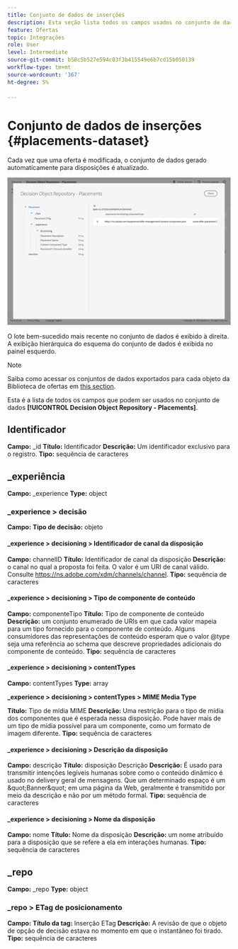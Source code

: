 ```yaml
---
title: Conjunto de dados de inserções
description: Esta seção lista todos os campos usados no conjunto de dados exportado para disposições.
feature: Ofertas
topic: Integrações
role: User
level: Intermediate
source-git-commit: b58c5b527e594c03f3b415549e6b7cd15b050139
workflow-type: tm+mt
source-wordcount: '367'
ht-degree: 5%

---
```


# Conjunto de dados de inserções {#placements-dataset}

Cada vez que uma oferta é modificada, o conjunto de dados gerado automaticamente para disposições é atualizado.

![](../../assets/dataset-placements.png)

O lote bem-sucedido mais recente no conjunto de dados é exibido à direita. A exibição hierárquica do esquema do conjunto de dados é exibida no painel esquerdo.

>[!NOTE]
>
>Saiba como acessar os conjuntos de dados exportados para cada objeto da Biblioteca de ofertas em [this section](../export-catalog/access-dataset.md).

Esta é a lista de todos os campos que podem ser usados no conjunto de dados **[!UICONTROL Decision Object Repository - Placements]**.

<!--A placement describes a location or place in a personalized message. It is used to set technical constraints for content that the personalization decision supplies. The placement also represents a request to produce certain types of metrics when an experience event is produced where this placement is involved. For instance, the placement facilitates a personalized clickable image inside an email shown to an end-user. The placement may for instance request from the assembled experience that the click on its image gets reported in an experience event with a metric https://ns.adobe.com/xdm/data/metrics/web/linkclicks and a reference to this placement.-->

## Identificador

**Campo:** _id 
**Título:** Identificador 
**Descrição:** Um identificador exclusivo para o registro.
**Tipo:** sequência de caracteres

## _experiência

**Campo:** _experience 
**Type:** object

### _experience > decisão

**Campo:** 
**Tipo de decisão:** objeto

#### _experience > decisioning > Identificador de canal da disposição

**Campo:** channelID 
**Título:** Identificador de canal da disposição 
**Descrição:** o canal no qual a proposta foi feita. O valor é um URI de canal válido. Consulte https://ns.adobe.com/xdm/channels/channel.
**Tipo:** sequência de caracteres

#### _experience > decisioning > Tipo de componente de conteúdo

**Campo:** componenteTipo 
**Título:** Tipo de componente de conteúdo 
**Descrição:** um conjunto enumerado de URIs em que cada valor mapeia para um tipo fornecido para o componente de conteúdo. Alguns consumidores das representações de conteúdo esperam que o valor @type seja uma referência ao schema que descreve propriedades adicionais do componente de conteúdo.
**Tipo:** sequência de caracteres

#### _experience > decisioning > contentTypes

**Campo:** contentTypes 
**Type:** array

**_experience > decisioning > contentTypes > MIME Media Type**

**Título:** Tipo de mídia MIME 
**Descrição:** Uma restrição para o tipo de mídia dos componentes que é esperada nessa disposição. Pode haver mais de um tipo de mídia possível para um componente, como um formato de imagem diferente.
**Tipo:** sequência de caracteres

#### _experience > decisioning > Descrição da disposição

**Campo:** descrição 
**Título:** disposição Descrição 
**Descrição:** É usado para transmitir intenções legíveis humanas sobre como o conteúdo dinâmico é usado no delivery geral de mensagens. Que um determinado espaço é um \&quot;Banner\&quot; em uma página da Web, geralmente é transmitido por meio da descrição e não por um método formal.
**Tipo:** sequência de caracteres

#### _experience > decisioning > Nome da disposição

**Campo:** nome 
**Título:** Nome da disposição 
**Descrição:** um nome atribuído para a disposição que se refere a ela em interações humanas.
**Tipo:** sequência de caracteres

## _repo

**Campo:** _repo 
**Type:** object

### _repo > ETag de posicionamento

**Campo:** 
**Título da tag:** Inserção ETag 
**Descrição:** A revisão de que o objeto de opção de decisão estava no momento em que o instantâneo foi tirado.
**Tipo:** sequência de caracteres
